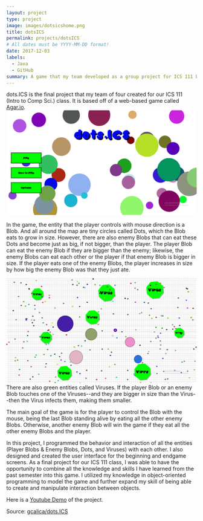 ```yaml
---
layout: project
type: project
image: images/dotsicshome.png
title: dotsICS
permalink: projects/dotsICS
# All dates must be YYYY-MM-DD format!
date: 2017-12-03
labels:
  - Java
  - GitHub
summary: A game that my team developed as a group project for ICS 111 based off of a popular web-based game called Agar.io
---
```


dots.ICS is the final project that my team of four created for our ICS 111 (Intro to Comp Sci.) class. It is based off of a web-based game called [Agar.io](http://agar.io/).
<img class="ui large centered rounded image" src="../images/dotsicsmenu.png">

In the game, the entity that the player controls with mouse direction is a Blob. And all around the map are tiny circles called Dots, which the Blob eats to grow in size. However, there are also enemy Blobs that can eat these Dots and become just as big, if not bigger, than the player. The player Blob can eat the enemy Blob if they are bigger than the enemy; likewise, the enemy Blobs can eat each other or the player if that enemy Blob is bigger in size. If the player eats one of the enemy Blobs, the player increases in size by how big the enemy Blob was that they just ate. 

<img class="ui medium right floated rounded image" src="../images/dotsicsgame.png">
There are also green entities called Viruses. If the player Blob or an enemy Blob touches one of the Viruses--and they are bigger in size than the Virus--then the Virus infects them, making them smaller.

The main goal of the game is for the player to control the Blob with the mouse, being the last Blob standing alive by eating all the other enemy Blobs. Otherwise, another enemy Blob will win the game if they eat all the other enemy Blobs and the player. 

In this project, I programmed the behavior and interaction of all the entities (Player Blobs & Enemy Blobs, Dots, and Viruses) with each other. I also designed and created the user interface for the beginning and endgame screens. As a final project for our ICS 111 class, I was able to have the opportunity to combine all the knowledge and skills I have learned from the past semester into this game. I utilized my knowledge in object-oriented programming to model the game and further expand my skill of being able to create and manipulate interaction between objects. 
 
Here is a [Youtube Demo](https://youtu.be/7lx8PrkpHqQ) of the project.

Source: <a href="https://github.com/gcalica/dots.ICS"><i class="large github icon"></i>gcalica/dots.ICS</a>
